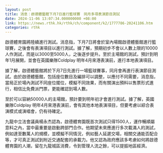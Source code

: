 ```yaml
---
layout: post
title: 消息：啟德體藝館下月7日進行籃球賽　同月多項表演節目測試
date: 2024-11-06 13:07:34.000000000 +08:00
link: https://news.rthk.hk/rthk/ch/component/k2/1777786-20241106.htm
categories: rthk
---
```


啟德體育園將陸續進行測試。消息指，下月7日將會於室內場館啟德體藝館進行籃球賽，之後會有表演項目以進行測試。據了解，預期初步不會以人數上限的10000人作測試，而是以3000至5000人，之後逐步提升。至於主場館的測試，預計到明年1月展開，並會在英國樂隊Coldplay 明年4月來港表演前，進行本地表演項目。

據了解，啟德體藝館將於下月7日先進行一場籃球賽事，同月會再進行表演節目測試。由於啟德體藝館，包括座位數目及編排可以調整，以應付不同需要，消息指，當局正於場內測試不同座位擺位，模擬不同效果，而有關演出預料以售票形式進行，相信比免費派門票，更能確認到場人數。

至於可以容納50000人的主場館，預計要到明年初才會進行測試。據了解，英國樂隊Coldplay 明年4月來港表演前，會有其他本地表演項目，但要考慮以綜合表演模式或演唱會，仍有待確定。

九龍中立法會議員楊永杰認為，啟德體育園既首次測試只得1500人，運作暢順屬意料之內，當中最重要是啟動跨部門合作。他期望未來應進行多次載滿人的測試，例如達至數萬人的規模，並模擬不同情況，例如藝人延遲交場，相關交通能否配合等，才可真正測試到附近交通配套的承載力。他又認為政府應該多考慮如何將啟德體育園的人潮，留在九龍城區消費，令到管理人流之餘，可以提振地區經濟。
